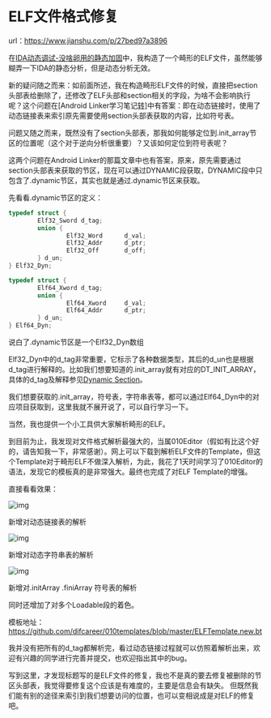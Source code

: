 # ELF文件格式修复

url：https://www.jianshu.com/p/27bed97a3896

在[IDA动态调试-没啥卵用的静态加固](https://www.jianshu.com/p/d77323dea174)中，我构造了一个畸形的ELF文件，虽然能够糊弄一下IDA的静态分析，但是动态分析无效。

新的疑问随之而来：如前面所述，我在构造畸形ELF文件的时候，直接把section头部表给删除了，还修改了ELF头部和section相关的字段，为啥不会影响执行呢？这个问题在[Android Linker学习笔记[转\]](https://www.jianshu.com/p/c648f1aacfc2)中有答案：即在动态链接时，使用了动态链接表来索引原先需要使用section头部表获取的内容，比如符号表。

问题又随之而来，既然没有了section头部表，那我如何能够定位到.init_array节区的位置呢（这个对于逆向分析很重要）？又该如何定位到符号表呢？

这两个问题在Android Linker的那篇文章中也有答案，原来，原先需要通过section头部表来获取的节区，现在可以通过DYNAMIC段获取，DYNAMIC段中只包含了.dynamic节区，其实也就是通过.dynamic节区来获取。

先看看.dynamic节区的定义：



```cpp
typedef struct {
        Elf32_Sword d_tag;
        union {
                Elf32_Word      d_val;
                Elf32_Addr      d_ptr;
                Elf32_Off       d_off;
        } d_un;
} Elf32_Dyn;

typedef struct {
        Elf64_Xword d_tag;
        union {
                Elf64_Xword     d_val;
                Elf64_Addr      d_ptr;
        } d_un;
} Elf64_Dyn;
```

说白了.dynamic节区是一个Elf32_Dyn数组

Elf32_Dyn中的d_tag非常重要，它标示了各种数据类型，其后的d_un也是根据d_tag进行解释的。比如我们想要知道的.init_array就有对应的DT_INIT_ARRAY，具体的d_tag及解释参见[Dynamic Section](https://docs.oracle.com/cd/E23824_01/html/819-0690/chapter6-42444.html#scrolltoc)。

我们想要获取的.init_array，符号表，字符串表等，都可以通过Elf64_Dyn中的对应项目获取到，这里我就不展开说了，可以自行学习一下。

当然，我也提供一个小工具供大家解析畸形的ELF。

到目前为止，我发现对文件格式解析最强大的，当属010Editor（假如有比这个好的，请告知我一下，非常感谢）。网上可以下载到解析ELF文件的Template，但这个Template对于畸形ELF不做深入解析，为此，我花了1天时间学习了010Editor的语法，发现它的模板真的是非常强大。最终也完成了对ELF Template的增强。

直接看看效果：

![img](https:////upload-images.jianshu.io/upload_images/1784193-c11c5e1ed92db94d.png?imageMogr2/auto-orient/strip|imageView2/2/w/778/format/webp)

新增对动态链接表的解析

![img](https:////upload-images.jianshu.io/upload_images/1784193-93bb230a03f7e70a.png?imageMogr2/auto-orient/strip|imageView2/2/w/778/format/webp)

新增对动态字符串表的解析

![img](https:////upload-images.jianshu.io/upload_images/1784193-ae5d65b33c471c88.png?imageMogr2/auto-orient/strip|imageView2/2/w/799/format/webp)

新增对.initArray .finiArray 符号表的解析

同时还增加了对多个Loadable段的着色。

模板地址：
 https://github.com/difcareer/010templates/blob/master/ELFTemplate.new.bt

我并没有把所有的d_tag都解析完，看过动态链接过程就可以仿照着解析出来，欢迎有兴趣的同学进行完善并提交，也欢迎指出其中的bug。

写到这里，才发现标题写的是ELF文件的修复，我也不是真的要去修复被删除的节区头部表，我觉得要修复这个应该是有难度的，主要是信息会有缺失。 但既然我们能有别的途径来索引到我们想要访问的位置，也可以变相说成是对ELF的修复吧。



